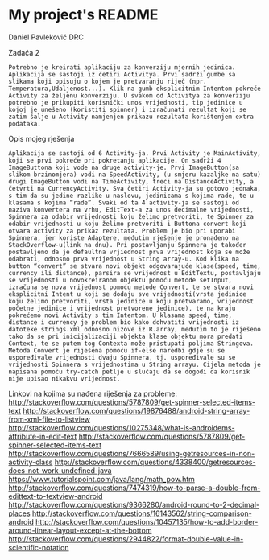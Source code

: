 # My project's README

Daniel Pavleković
DRC

Zadaća 2

	Potrebno je kreirati aplikaciju za konverziju mjernih jedinica. Aplikacija se sastoji iz četiri Activitya. Prvi sadrži gumbe sa slikama koji opisuju o kojem je pretvaranju riječ (npr. Temperatura,Udaljenost...). Klik na gumb eksplicitnim Intentom pokreće Activity za željenu konverziju. U svakom od Activitya za konverziju potrebno je prikupiti korisnički unos vrijednosti, tip jedinice u kojoj je unešeno (koristiti spinner) i izračunati rezultat koji se zatim šalje u Activity namjenjen prikazu rezultata korištenjem extra podataka.

Opis mojeg rješenja

	Aplikacija se sastoji od 6 Activity-ja. Prvi Activity je MainActivity, koji se prvi pokreće pri pokretanju aplikacije. On sadrži 4 ImageButtona koji vode na druge activity-je. Prvi ImageButton(sa slikom brzinomjera) vodi na SpeedActivity, (u smjeru kazaljke na satu) drugi ImageButton vodi na TimeActivity, treći na DistanceActivity, a četvrti na CurrencyActivity. Sva četiri Activity-ja su gotovo jednaka, s tim da su jedine razlike u naslovu, jedinicama s kojima rade, te u klasama s kojima “rade”. Svaki od ta 4 activity-ja se sastoji od naziva konvertera na vrhu, EditText-a za unos decimalne vrijednosti, Spinnera za odabir vrijednosti koju želimo pretvoriti, te Spinner za odabir vrijednosti u koju želimo pretvoriti i Buttona convert koji otvara activity za prikaz rezultata. Problem je bio pri uporabi Spinnera, jer koriste Adaptere, međutim rješenje je pronađeno na StackOverflow-u(link na dnu). Pri postavljanju Spinnera je također postavljeno da je defaultna vrjiednost prva vrijednost koja se može odabrati, odnosno prva vrijednost u String array-u. Kod klika na button “convert” se stvara novi objekt odgovarajuće klase(speed, time, currency ili distance), parsira se vrijednost u EditTextu, postavljaju se vrijednosti u novokreiranom objektu pomoću metode setInput, izračuna se nova vrijednost pomoću metode Convert, te se stvara novi eksplicitni Intent u koji se dodaju sve vrijednosti(vrsta jedinice koju želimo pretvoriti, vrsta jedinice u koju pretvaramo, vrijednost početne jedinice i vrijednost pretvorene jedinice), te na kraju pokrećemo novi Activity s tim Intentom. U klasama speed, time, distance i currency je problem bio kako dohvatiti vrijednosti iz datoteke strings.xml odnosno nizove iz R.array, međutim to je riješeno tako da se pri inicijalizaciji objekta klase objektu mora predati Context, te se putem tog Contexta može pristupati poljima Stringova. Metoda Convert je riješena pomoću if-else naredbi gdje su se uspoređivale vrijednosti dvaju Spinnera, tj. uspoređivale su se vrijednosti Spinnera s vrijednostima u String arrayu. Cijela metoda je napisana pomoću try-catch petlje u slučaju da se dogodi da korisnik nije upisao nikakvu vrijednost.

Linkovi na kojima su nađena riješenja za probleme:
http://stackoverflow.com/questions/5787809/get-spinner-selected-items-text
http://stackoverflow.com/questions/19876488/android-string-array-from-xml-file-to-listview
http://stackoverflow.com/questions/10275348/what-is-androidems-attribute-in-edit-text
http://stackoverflow.com/questions/5787809/get-spinner-selected-items-text
http://stackoverflow.com/questions/7666589/using-getresources-in-non-activity-class
http://stackoverflow.com/questions/4338400/getresources-does-not-work-undefined-java
https://www.tutorialspoint.com/java/lang/math_pow.htm
http://stackoverflow.com/questions/7474319/how-to-parse-a-double-from-edittext-to-textview-android
http://stackoverflow.com/questions/9366280/android-round-to-2-decimal-places
http://stackoverflow.com/questions/16143562/string-comparison-android
http://stackoverflow.com/questions/10457135/how-to-add-border-around-linear-layout-except-at-the-bottom
http://stackoverflow.com/questions/2944822/format-double-value-in-scientific-notation


